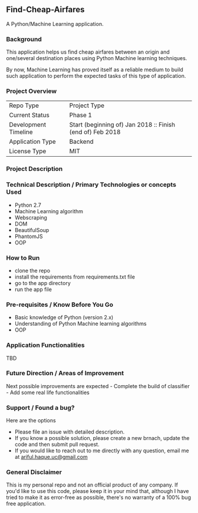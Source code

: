<!--[![HitCount](http://hits.dwyl.io/arifulhaqueuc/Find-Cheap-Airfares.svg)](http://hits.dwyl.io/arifulhaqueuc/Find-Cheap-Airfares)
-->
## Find-Cheap-Airfares
A Python/Machine Learning application.

### Background
This application helps us find cheap airfares between an origin and one/several destination places using Python Machine learning techniques.

By now, Machine Learning has proved itself as a reliable medium to build such application to perform the expected tasks of this type of application. 


### Project Overview
|  |  |
| --- | --- |
| Repo Type | Project Type |
| Current Status | Phase 1 |
| Development Timeline | Start (beginning of) Jan 2018 :: Finish (end of) Feb 2018 |
| Application Type | Backend |
| License Type | MIT |

### Project Description


### Technical Description / Primary Technologies or concepts Used
  - Python 2.7
  - Machine Learning algorithm
  - Webscraping
  - DOM
  - BeautifulSoup
  - PhantomJS
  - OOP


### How to Run
  - clone the repo
  - install the requirements from requirements.txt file
  - go to the app directory
  - run the app file
  
  
### Pre-requisites / Know Before You Go
  - Basic knowledge of Python (version 2.x)
  - Understanding of Python Machine learning algorithms
  - OOP
  
  
### Application Functionalities
TBD


### Future Direction / Areas of Improvement
Next possible improvements are expected
	- Complete the build of classifier
	- Add some real life functionalities


### Support / Found a bug?
Here are the options
  - Please file an issue with detailed description.
  - If you know a possible solution, please create a new brnach, update the code and then submit pull request.
  - If you would  like to reach out to me directly with any question, email me at ariful.haque.uc@gmail.com

  
### General Disclaimer 
This is my personal repo and not an official product of any company. If you'd like to use this code, please keep it in your mind that, although I have tried to make it as error-free as possible, there's no warranty of a 100% bug free application. 
